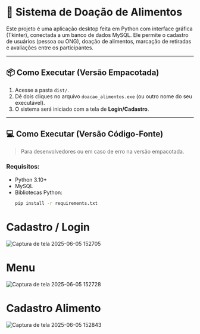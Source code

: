 # 🥫 Sistema de Doação de Alimentos

Este projeto é uma aplicação desktop feita em Python com interface gráfica (Tkinter), conectada a um banco de dados MySQL. Ele permite o cadastro de usuários (pessoa ou ONG), doação de alimentos, marcação de retiradas e avaliações entre os participantes.

---

## 📦 Como Executar (Versão Empacotada)

1. Acesse a pasta `dist/`.
2. Dê dois cliques no arquivo `doacao_alimentos.exe` (ou outro nome do seu executável).
3. O sistema será iniciado com a tela de **Login/Cadastro**.

---

## 💻 Como Executar (Versão Código-Fonte)

> Para desenvolvedores ou em caso de erro na versão empacotada.

### Requisitos:

- Python 3.10+
- MySQL
- Bibliotecas Python:
  ```bash
  pip install -r requirements.txt

# Cadastro / Login
![Captura de tela 2025-06-05 152705](https://github.com/user-attachments/assets/a7684176-4e1f-490d-9c89-0b01c444f978)


# Menu
![Captura de tela 2025-06-05 152728](https://github.com/user-attachments/assets/1670040c-9195-4467-9786-df16af983294)
# Cadastro Alimento

![Captura de tela 2025-06-05 152843](https://github.com/user-attachments/assets/c4bb9c77-7208-4679-806c-20400b9c9aee)


